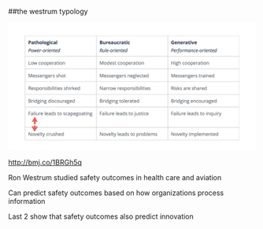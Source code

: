 <!-- .slide: data-background="resources/footer.svg" data-background-size="contain" data-background-position="bottom"  -->

##the westrum typology


<img class="plain" src="resources/westrum-typology.png" />

http://bmj.co/1BRGh5q

<aside class="notes">
  <p>
    Ron Westrum studied safety outcomes in health care and aviation
  </p>
  <p>
    Can predict safety outcomes based on how organizations process information
  </p>
  <p>
    Last 2 show that safety outcomes also predict innovation
  </p>
</aside>
